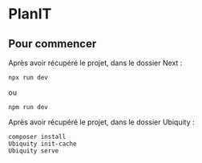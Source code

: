 # PlanIT

## Pour commencer

Après avoir récupéré le projet, dans le dossier Next :
```
npx run dev
```
ou
```
npm run dev
```
Après avoir récupéré le projet, dans le dossier Ubiquity :

```
composer install
Ubiquity init-cache
Ubiquity serve
```
